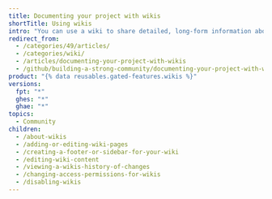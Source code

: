 ```yaml
---
title: Documenting your project with wikis
shortTitle: Using wikis
intro: "You can use a wiki to share detailed, long-form information about your project."
redirect_from:
  - /categories/49/articles/
  - /categories/wiki/
  - /articles/documenting-your-project-with-wikis
  - /github/building-a-strong-community/documenting-your-project-with-wikis
product: "{% data reusables.gated-features.wikis %}"
versions:
  fpt: "*"
  ghes: "*"
  ghae: "*"
topics:
  - Community
children:
  - /about-wikis
  - /adding-or-editing-wiki-pages
  - /creating-a-footer-or-sidebar-for-your-wiki
  - /editing-wiki-content
  - /viewing-a-wikis-history-of-changes
  - /changing-access-permissions-for-wikis
  - /disabling-wikis
---
```

